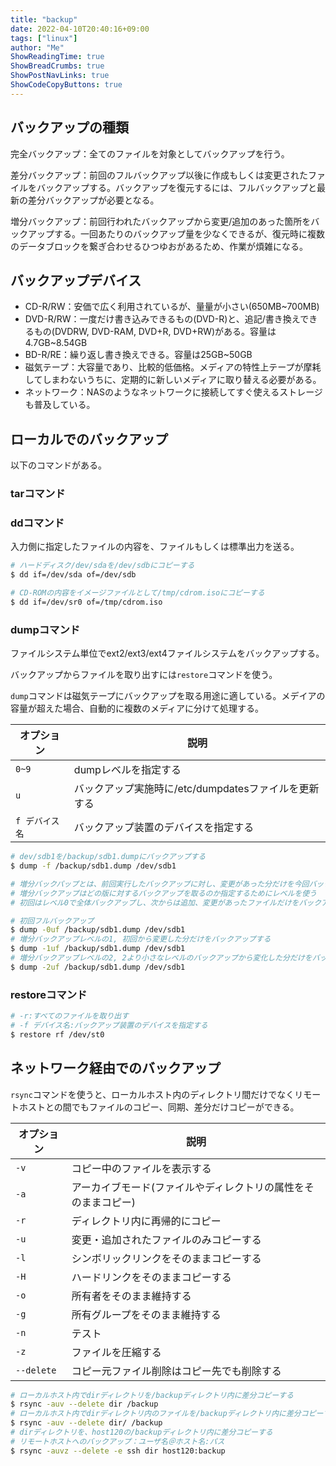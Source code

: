 ```yaml
---
title: "backup"
date: 2022-04-10T20:40:16+09:00
tags: ["linux"] 
author: "Me"
ShowReadingTime: true
ShowBreadCrumbs: true
ShowPostNavLinks: true
ShowCodeCopyButtons: true
---
```


## バックアップの種類

完全バックアップ：全てのファイルを対象としてバックアップを行う。

差分バックアップ：前回のフルバックアップ以後に作成もしくは変更されたファイルをバックアップする。バックアップを復元するには、フルバックアップと最新の差分バックアップが必要となる。

増分バックアップ：前回行われたバックアップから変更/追加のあった箇所をバックアップする。一回あたりのバックアップ量を少なくできるが、復元時に複数のデータブロックを繋ぎ合わせるひつゆおがあるため、作業が煩雑になる。

## バックアップデバイス

- CD-R/RW：安価で広く利用されているが、量量が小さい(650MB~700MB)
- DVD-R/RW：一度だけ書き込みできるもの(DVD-R)と、追記/書き換えできるもの(DVDRW, DVD-RAM, DVD+R, DVD+RW)がある。容量は4.7GB~8.54GB
- BD-R/RE：繰り返し書き換えできる。容量は25GB~50GB
- 磁気テープ：大容量であり、比較的低価格。メディアの特性上テープが摩耗してしまわないうちに、定期的に新しいメディアに取り替える必要がある。
- ネットワーク：NASのようなネットワークに接続してすぐ使えるストレージも普及している。

## ローカルでのバックアップ

以下のコマンドがある。

### tarコマンド

### ddコマンド

入力側に指定したファイルの内容を、ファイルもしくは標準出力を送る。

```bash
# ハードディスク/dev/sdaを/dev/sdbにコピーする
$ dd if=/dev/sda of=/dev/sdb

# CD-ROMの内容をイメージファイルとして/tmp/cdrom.isoにコピーする
$ dd if=/dev/sr0 of=/tmp/cdrom.iso
```

### dumpコマンド

ファイルシステム単位でext2/ext3/ext4ファイルシステムをバックアップする。

バックアップからファイルを取り出すには`restore`コマンドを使う。

`dump`コマンドは磁気テープにバックアップを取る用途に適している。メデイアの容量が超えた場合、自動的に複数のメディアに分けて処理する。

|オプション|説明|
|-|-|
|`0~9`|dumpレベルを指定する|
|`u`|バックアップ実施時に/etc/dumpdatesファイルを更新する|
|`f デバイス名`|バックアップ装置のデバイスを指定する|

```bash
# dev/sdb1を/backup/sdb1.dumpにバックアップする
$ dump -f /backup/sdb1.dump /dev/sdb1

# 増分バックパップとは、前回実行したバックアップに対し、変更があった分だけを今回バックアップする処理。
# 増分バックアップはどの版に対するバックアップを取るのか指定するためにレベルを使う
# 初回はレベル0で全体バックアップし、次からは追加、変更があったファイルだけをバックアップする。

# 初回フルバックアップ
$ dump -0uf /backup/sdb1.dump /dev/sdb1
# 増分バックアップレベルの1, 初回から変更した分だけをバックアップする
$ dump -1uf /backup/sdb1.dump /dev/sdb1
# 増分バックアップレベルの2, 2より小さなレベルのバックアップから変化した分だけをバックアップする
$ dump -2uf /backup/sdb1.dump /dev/sdb1
```

### restoreコマンド

```bash
# -r:すべてのファイルを取り出す
# -f デバイス名:バックアップ装置のデバイスを指定する
$ restore rf /dev/st0
```


## ネットワーク経由でのバックアップ

`rsync`コマンドを使うと、ローカルホスト内のディレクトリ間だけでなくリモートホストとの間でもファイルのコピー、同期、差分だけコピーができる。

|オプション|説明|
|-|-|
|`-v`|コピー中のファイルを表示する|
|`-a`|アーカイブモード(ファイルやディレクトリの属性をそのままコピー)|
|`-r`|ディレクトリ内に再帰的にコピー|
|`-u`|変更・追加されたファイルのみコピーする|
|`-l`|シンボリックリンクをそのままコピーする|
|`-H`|ハードリンクをそのままコピーする|
|`-o`|所有者をそのまま維持する|
|`-g`|所有グループをそのまま維持する|
|`-n`|テスト|
|`-z`|ファイルを圧縮する|
|`--delete`|コピー元ファイル削除はコピー先でも削除する|

```bash
# ローカルホスト内でdirディレクトリを/backupディレクトリ内に差分コピーする
$ rsync -auv --delete dir /backup
# ローカルホスト内でdirディレクトリ内のファイルを/backupディレクトリ内に差分コピーする
$ rsync -auv --delete dir/ /backup
# dirディレクトリを、host120の/backupディレクトリ内に差分コピーする
# リモートホストへのバックアップ：ユーザ名＠ホスト名:パス
$ rsync -auvz --delete -e ssh dir host120:backup
```
